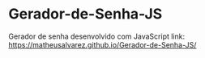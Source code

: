 # Gerador-de-Senha-JS
Gerador de senha desenvolvido com JavaScript
link: https://matheusalvarez.github.io/Gerador-de-Senha-JS/
